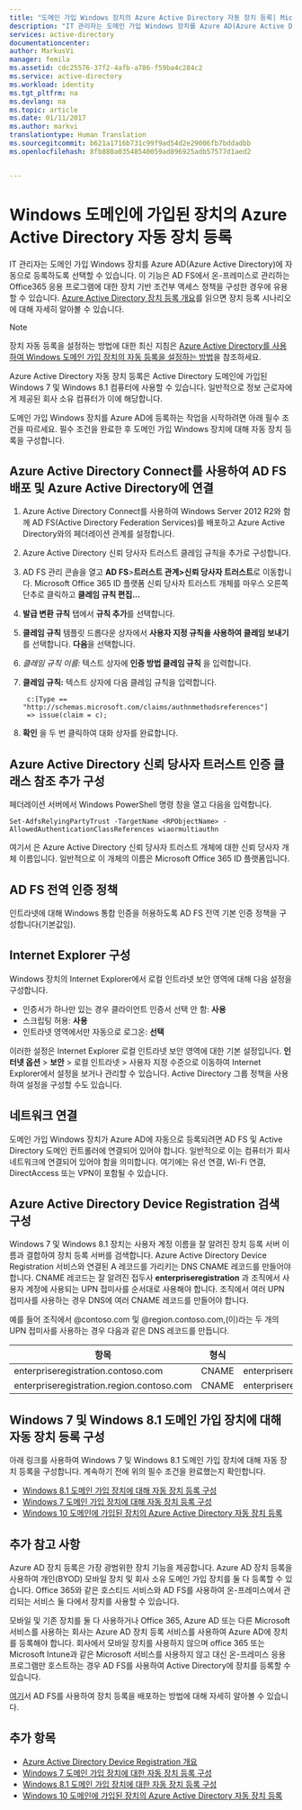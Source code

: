 ```yaml
---
title: "도메인 가입 Windows 장치의 Azure Active Directory 자동 장치 등록| Microsoft Docs"
description: "IT 관리자는 도메인 가입 Windows 장치를 Azure AD(Azure Active Directory)에 자동으로 등록하도록 선택할 수 있습니다."
services: active-directory
documentationcenter: 
author: MarkusVi
manager: femila
ms.assetid: cdc25576-37f2-4afb-a786-f59ba4c284c2
ms.service: active-directory
ms.workload: identity
ms.tgt_pltfrm: na
ms.devlang: na
ms.topic: article
ms.date: 01/11/2017
ms.author: markvi
translationtype: Human Translation
ms.sourcegitcommit: b621a1716b731c99f9ad54d2e29006fb7bddadbb
ms.openlocfilehash: 8fb880a03548540059ad896925adb57577d1aed2


---
```

# <a name="automatic-device-registration-with-azure-active-directory-for-windows-domain-joined-devices"></a>Windows 도메인에 가입된 장치의 Azure Active Directory 자동 장치 등록
IT 관리자는 도메인 가입 Windows 장치를 Azure AD(Azure Active Directory)에 자동으로 등록하도록 선택할 수 있습니다. 이 기능은 AD FS에서 온-프레미스로 관리하는 Office365 응용 프로그램에 대한 장치 기반 조건부 액세스 정책을 구성한 경우에 유용할 수 있습니다. [Azure Active Directory 장치 등록 개요](active-directory-conditional-access-device-registration-overview.md)를 읽으면 장치 등록 시나리오에 대해 자세히 알아볼 수 있습니다.

> [!NOTE]
>  장치 자동 등록을 설정하는 방법에 대한 최신 지침은 [Azure Active Directory를 사용하여 Windows 도메인 가입 장치의 자동 등록을 설정하는 방법](active-directory-conditional-access-automatic-device-registration-setup.md)을 참조하세요.
> 
> 

Azure Active Directory 자동 장치 등록은 Active Directory 도메인에 가입된 Windows 7 및 Windows 8.1 컴퓨터에 사용할 수 있습니다. 일반적으로 정보 근로자에게 제공된 회사 소유 컴퓨터가 이에 해당합니다.

도메인 가입 Windows 장치를 Azure AD에 등록하는 작업을 시작하려면 아래 필수 조건을 따르세요. 필수 조건을 완료한 후 도메인 가입 Windows 장치에 대해 자동 장치 등록을 구성합니다.

## <a name="deploy-ad-fs-and-connect-to-azure-active-directory-using-azure-active-directory-connect"></a>Azure Active Directory Connect를 사용하여 AD FS 배포 및 Azure Active Directory에 연결
1. Azure Active Directory Connect를 사용하여 Windows Server 2012 R2와 함께 AD FS(Active Directory Federation Services)를 배포하고 Azure Active Directory와의 페더레이션 관계를 설정합니다.
2. Azure Active Directory 신뢰 당사자 트러스트 클레임 규칙을 추가로 구성합니다.
3. AD FS 관리 콘솔을 열고 **AD FS**>**트러스트 관계>신뢰 당사자 트러스트**로 이동합니다. Microsoft Office 365 ID 플랫폼 신뢰 당사자 트러스트 개체를 마우스 오른쪽 단추로 클릭하고 **클레임 규칙 편집...**
4. **발급 변환 규칙** 탭에서 **규칙 추가**를 선택합니다.
5. **클레임 규칙** 템플릿 드롭다운 상자에서 **사용자 지정 규칙을 사용하여 클레임 보내기**를 선택합니다. **다음**을 선택합니다.
6. *클레임 규칙 이름:* 텍스트 상자에 **인증 방법 클레임 규칙** 을 입력합니다.
7. **클레임 규칙:** 텍스트 상자에 다음 클레임 규칙을 입력합니다.
   
        c:[Type == "http://schemas.microsoft.com/claims/authnmethodsreferences"]
        => issue(claim = c);
8. **확인** 을 두 번 클릭하여 대화 상자를 완료합니다.

## <a name="configure-an-additional-azure-active-directory-relying-party-trust-authentication-class-reference"></a>Azure Active Directory 신뢰 당사자 트러스트 인증 클래스 참조 추가 구성
페더레이션 서버에서 Windows PowerShell 명령 창을 열고 다음을 입력합니다.

  `Set-AdfsRelyingPartyTrust -TargetName <RPObjectName> -AllowedAuthenticationClassReferences wiaormultiauthn`

여기서 <RPObjectName>은 Azure Active Directory 신뢰 당사자 트러스트 개체에 대한 신뢰 당사자 개체 이름입니다. 일반적으로 이 개체의 이름은 Microsoft Office 365 ID 플랫폼입니다.

## <a name="ad-fs-global-authentication-policy"></a>AD FS 전역 인증 정책
인트라넷에 대해 Windows 통합 인증을 허용하도록 AD FS 전역 기본 인증 정책을 구성합니다(기본값임).

## <a name="internet-explorer-configuration"></a>Internet Explorer 구성
Windows 장치의 Internet Explorer에서 로컬 인트라넷 보안 영역에 대해 다음 설정을 구성합니다.

* 인증서가 하나만 있는 경우 클라이언트 인증서 선택 안 함: **사용**
* 스크립팅 허용: **사용**
* 인트라넷 영역에서만 자동으로 로그온: **선택**

이러한 설정은 Internet Explorer 로컬 인트라넷 보안 영역에 대한 기본 설정입니다. **인터넷 옵션** > **보안** > 로컬 인트라넷 > 사용자 지정 수준으로 이동하여 Internet Explorer에서 설정을 보거나 관리할 수 있습니다. Active Directory 그룹 정책을 사용하여 설정을 구성할 수도 있습니다.

## <a name="network-connectivity"></a>네트워크 연결
도메인 가입 Windows 장치가 Azure AD에 자동으로 등록되려면 AD FS 및 Active Directory 도메인 컨트롤러에 연결되어 있어야 합니다. 일반적으로 이는 컴퓨터가 회사 네트워크에 연결되어 있어야 함을 의미합니다. 여기에는 유선 연결, Wi-Fi 연결, DirectAccess 또는 VPN이 포함될 수 있습니다.

## <a name="configure-azure-active-directory-device-registration-discovery"></a>Azure Active Directory Device Registration 검색 구성
Windows 7 및 Windows 8.1 장치는 사용자 계정 이름을 잘 알려진 장치 등록 서버 이름과 결합하여 장치 등록 서버를 검색합니다. Azure Active Directory Device Registration 서비스와 연결된 A 레코드를 가리키는 DNS CNAME 레코드를 만들어야 합니다. CNAME 레코드는 잘 알려진 접두사 **enterpriseregistration** 과 조직에서 사용자 계정에 사용되는 UPN 접미사를 순서대로 사용해야 합니다. 조직에서 여러 UPN 접미사를 사용하는 경우 DNS에 여러 CNAME 레코드를 만들어야 합니다.

예를 들어 조직에서 @contoso.com 및 @region.contoso.com,(이)라는 두 개의 UPN 접미사를 사용하는 경우 다음과 같은 DNS 레코드를 만듭니다.

| 항목 | 형식 | 주소 |
| --- | --- | --- |
| enterpriseregistration.contoso.com |CNAME |enterpriseregistration.windows.net |
| enterpriseregistration.region.contoso.com |CNAME |enterpriseregistration.windows.net |

## <a name="configure-automatic-device-registration-for-windows-7-and-windows-81-domain-joined-devices"></a>Windows 7 및 Windows 8.1 도메인 가입 장치에 대해 자동 장치 등록 구성
아래 링크를 사용하여 Windows 7 및 Windows 8.1 도메인 가입 장치에 대해 자동 장치 등록을 구성합니다. 계속하기 전에 위의 필수 조건을 완료했는지 확인합니다.

* [Windows 8.1 도메인 가입 장치에 대해 자동 장치 등록 구성](active-directory-conditional-access-automatic-device-registration-windows-8-1.md)
* [Windows 7 도메인 가입 장치에 대해 자동 장치 등록 구성](active-directory-conditional-access-automatic-device-registration-windows7.md)
* [Windows 10 도메인에 가입된 장치의 Azure Active Directory 자동 장치 등록](active-directory-azureadjoin-devices-group-policy.md)

## <a name="additional-notes"></a>추가 참고 사항
Azure AD 장치 등록은 가장 광범위한 장치 기능을 제공합니다. Azure AD 장치 등록을 사용하여 개인(BYOD) 모바일 장치 및 회사 소유 도메인 가입 장치를 둘 다 등록할 수 있습니다. Office 365와 같은 호스티드 서비스와 AD FS를 사용하여 온-프레미스에서 관리되는 서비스 둘 다에서 장치를 사용할 수 있습니다.

모바일 및 기존 장치를 둘 다 사용하거나 Office 365, Azure AD 또는 다른 Microsoft 서비스를 사용하는 회사는 Azure AD 장치 등록 서비스를 사용하여 Azure AD에 장치를 등록해야 합니다. 회사에서 모바일 장치를 사용하지 않으며 office 365 또는 Microsoft Intune과 같은 Microsoft 서비스를 사용하지 않고 대신 온-프레미스 응용 프로그램만 호스트하는 경우 AD FS를 사용하여 Active Directory에 장치를 등록할 수 있습니다.

[여기](https://technet.microsoft.com/library/dn486831.aspx)서 AD FS를 사용하여 장치 등록을 배포하는 방법에 대해 자세히 알아볼 수 있습니다.

## <a name="additional-topics"></a>추가 항목
* [Azure Active Directory Device Registration 개요](active-directory-conditional-access-device-registration-overview.md)
* [Windows 7 도메인 가입 장치에 대한 자동 장치 등록 구성](active-directory-conditional-access-automatic-device-registration-windows7.md)
* [Windows 8.1 도메인 가입 장치에 대한 자동 장치 등록 구성](active-directory-conditional-access-automatic-device-registration-windows-8-1.md)
* [Windows 10 도메인에 가입된 장치의 Azure Active Directory 자동 장치 등록](active-directory-azureadjoin-devices-group-policy.md)




<!--HONumber=Jan17_HO2-->


